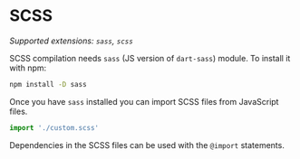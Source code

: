 # SCSS

_Supported extensions: `sass`, `scss`_

SCSS compilation needs `sass` (JS version of `dart-sass`) module. To install it with npm:

```bash
npm install -D sass
```

Once you have `sass` installed you can import SCSS files from JavaScript files.

```javascript
import './custom.scss'
```

Dependencies in the SCSS files can be used with the `@import` statements.
